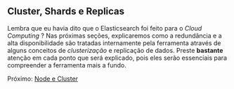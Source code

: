 ## Cluster, Shards e Replicas

Lembra que eu havia dito que o Elasticsearch foi feito para o _Cloud Computing_ ? Nas próximas seções, explicaremos como a redundância e a alta disponibilidade são tratadas internamente pela ferramenta através de alguns conceitos de _clusterização_ e replicação de dados. Preste __bastante__ atenção em cada ponto que será explicado, pois eles serão essenciais para compreender a ferramenta mais a fundo.

Próximo: [Node e Cluster](/pages/node_cluster.md)
